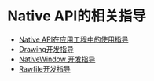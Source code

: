 # Native API的相关指导

- [Native API在应用工程中的使用指导](napi-guidelines.md)
- [Drawing开发指导](drawing-guidelines.md)
- [NativeWindow 开发指导](native_window-guidelines.md)
- [Rawfile开发指导](rawfile-guidelines.md)

